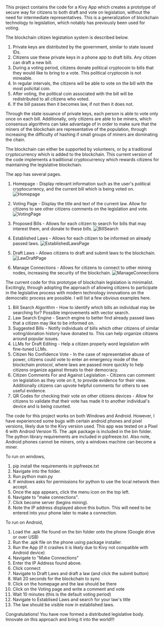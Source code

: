 This project contains the code for a Kivy App which creates a prototype of secure way for citizens to both draft and vote on legislation, without the need for intermediate representatives.  This is a generalization of blockchain technology to legislation, which notably has previously been used for voting. 


The blockchain citizen legistation system is described below.
1. Private keys are distributed by the government, similar to state issued IDs.
2. Citizens use these private keys in a phone app to draft bills.  Any citizen can draft a new bill.
3. During a voting period, citizens donate political cryptocoin to bills that they would like to bring to a vote.  This political cryptocoin is not mineable.
4. In regular intervals, the citizens will be able to vote on the bill with the most policital coin.
5. After voting, the political coin associated with the bill will be redistributed to all citizens who voted.
6. If the bill passes then it becomes law, if not then it does not.

Through the state issuance of private keys, each person is able to vote only once on each bill.  Additionally, only citizens are able to be miners, which consensus algorithms can take advantage of in order to make sure that the miners of the blockchain are representative of the population, through increasing the difficulty of hashing if small groups of miners are dominating the chain.

The blockchain can either be supported by volunteers, or by a traditional cryptocurrency which is added to the blockchain.  This current version of the code implements a traditional cryptocurrency which rewards citizens for maintaining the legislative blockchain.




The app has several pages.
1. Homepage - Display relevant information such as the user's political cryptocurrency, and the current bill which is being voted on.
![Homepage](https://github.com/user-attachments/assets/1251f511-17f8-4da8-8aa0-19fa1d30a349)

2. Voting Page - Display the title and text of the current law.  Allow for citizens to see other citizens comments on the legislation and vote.
![VotingPage](https://github.com/user-attachments/assets/6bb8f443-ca47-4f99-aeaf-7b376737d161)

3. Proposed Bills - Allows for each citizen to search for bills that may interest them, and donate to these bills.
![BillSearch](https://github.com/user-attachments/assets/da2e78f2-5fb7-4287-828e-6b73e8fc801a)

4. Established Laws - Allows for each citizen to be informed on already passed laws.
![EstablishedLawsPage](https://github.com/user-attachments/assets/cbd9315a-0015-4762-8925-fcee47e0f369)

5. Draft Laws - Allows citizens to draft and submit laws to the blockchain.
![LawDraftPage](https://github.com/user-attachments/assets/2fee2e4a-a5e2-4924-b51f-b81c0d514f22)

7. Manage Connections - Allows for citizens to connect to other mining nodes, increasing the security of the blockchain.
![ManageConnections](https://github.com/user-attachments/assets/73452684-f25c-4385-b183-ed1858b026f2)


The current code for this prototype of blockchain legislation is minimalist.  Excitingly, through adopting the approach of allowing citizens to participate in the legislative process with modern technology innovations on the democratic process are possible.  I will list a few obvious examples here.
1. Bill Search Algorithm - How to identify which bills an individual may be searching for? Possible improvements with vector search.
2. Law Search Engine - Search engine to better find already passed laws that a citizen may like to be informed on.
3. Suggested Bills - Notify individuals of bills which other citizens of similar voting/donation history have donated to.  This can help organize citizens around popular issues.
4. LLMs for Draft Editing - Help a citizen properly word legislation with fine-tuned LLMs.
5. Citizen No Confidence Vote - In the case of representative abuse of power, citizens could vote to enter an emergency mode of the blockchain protocol, where laws are passed more quickly to help citizens organize against threats to their democracy.
6. Citizen Comments For and Against Legislation - Citizens can comment on legislation as they vote on it, to provide evidence for their view.  Additionally citizens can upvote helpful comments for others to see useful evidence.
7. QR Codes for checking their vote on other citizens devices - Allow for citizens to validate that their vote has made it to another individual's device and is being counted.




The code for this project works on both Windows and Android.  However, I have experienced some bugs with certain android phones and pixel versions, likely due to the Kivy version used.  This app was tested on a Pixel 6 with Android Version 15.  The .apk package is included in the bin folder.  The python library requirements are included in pipfreeze.txt.  Also note, Android phones cannot be miners, only a windows machine can become a miner.

To run on windows, 
1. pip install the requirements in pipfreeze.txt
2. Navigate into the folder.
3. Run python main.py
4. If windows asks for permissions for python to use the local network then accept. 
5. Once the app appears, click the menu icon on the top left.
6. Navigate to "make connections".
7. Click become server (begins mining).
8. Note the IP address displayed above this button.  This will need to be entered into your phone later to make a connection.


To run on Android,
1. Load the .apk file found on the bin folder onto the phone (Google drive or over USB)
2. Run the .apk file on the phone using package installer.
3. Run the App (if it crashes it is likely due to Kivy not compatible with Android device)
4. Navigate to "Make Connections"
5. Enter the IP Address found above.
6. Click connect
7. Navigate to Draft Laws and draft a law (and click the submit button)
8. Wait 20 seconds for the blockchain to sync
9. Click on the homepage and the law should be there
10. Click on the Voting page and write a comment and vote
11. Wait 10 minutes (this is the default voting period)
12. Navigate to Establised Laws and search for your law's title
13. The law should be visible now in established laws.

Congratulations!  You have now formed a distributed legislative body.  Innovate on this approach and bring it into the world!!!

